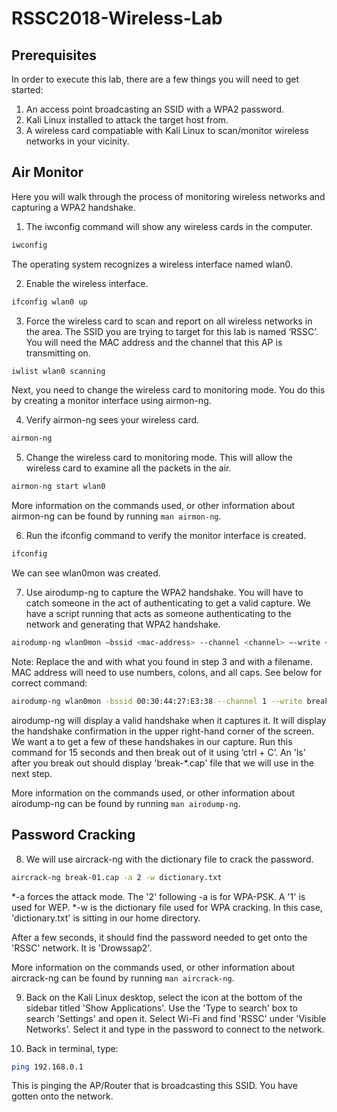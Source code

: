 # RSSC2018-Wireless-Lab

## Prerequisites

In order to execute this lab, there are a few things you will need to get started:
1. An access point broadcasting an SSID with a WPA2 password.
2. Kali Linux installed to attack the target host from.
3. A wireless card compatiable with Kali Linux to scan/monitor wireless networks in your vicinity. 

## Air Monitor
Here you will walk through the process of monitoring wireless networks and capturing a WPA2 handshake.

1. The iwconfig command will show any wireless cards in the computer. 
```bash
iwconfig
```
The operating system recognizes a wireless interface named wlan0.

2. Enable the wireless interface.
```bash
ifconfig wlan0 up
```

3. Force the wireless card to scan and report on all wireless networks in the area. The SSID you are trying to target for this lab is named ‘RSSC’. You will need the MAC address and the channel that this AP is transmitting on.
```bash
iwlist wlan0 scanning
```

Next, you need to change the wireless card to monitoring mode. You do this by creating a monitor interface using airmon-ng. 

4. Verify airmon-ng sees your wireless card.
```bash
airmon-ng 
```

5. Change the wireless card to monitoring mode. This will allow the wireless card to examine all the packets in the air.
```bash
airmon-ng start wlan0
```
More information on the commands used, or other information about airmon-ng can be found by running `man airmon-ng`.  

6. Run the ifconfig command to verify the monitor interface is created. 
```bash
ifconfig 
```
We can see wlan0mon was created.

7. Use airodump-ng to capture the WPA2 handshake. You will have to catch someone in the act of authenticating to get a valid capture. We have a script running that acts as someone authenticating to the network and generating that WPA2 handshake. 
```bash
airodump-ng wlan0mon –bssid <mac-address> --channel <channel> –-write <filename>
``` 
Note: Replace the <mac-address> and <channel> with what you found in step 3 and <filename> with a filename. MAC address will need to use numbers, colons, and all caps. See below for correct command:
```bash
airodump-ng wlan0mon -bssid 00:30:44:27:E3:38 --channel 1 --write break
```
airodump-ng will display a valid handshake when it captures it. It will display the handshake confirmation in the upper right-hand corner of the screen. We want a to get a few of these handshakes in our capture. Run this command for 15 seconds and then break out of it using ‘ctrl + C’. An 'ls' after you break out should display 'break-*.cap' file that we will use in the next step.
  
More information on the commands used, or other information about airodump-ng can be found by running `man airodump-ng`. 

## Password Cracking
8. We will use aircrack-ng with the dictionary file to crack the password. 
```bash
aircrack-ng break-01.cap -a 2 -w dictionary.txt
```
*-a forces the attack mode. The '2' following -a is for WPA-PSK. A '1' is used for WEP.
*-w is the dictionary file used for WPA cracking. In this case, 'dictionary.txt' is sitting in our home directory.

After a few seconds, it should find the password needed to get onto the 'RSSC' network. It is 'Drowssap2'.

More information on the commands used, or other information about aircrack-ng can be found by running `man aircrack-ng`. 

9. Back on the Kali Linux desktop, select the icon at the bottom of the sidebar titled 'Show Applications'. Use the 'Type to search' box to search 'Settings' and open it. Select Wi-Fi and find 'RSSC' under 'Visible Networks'. Select it and type in the password to connect to the network.

10. Back in terminal, type:
```bash
ping 192.168.0.1
```
This is pinging the AP/Router that is broadcasting this SSID. You have gotten onto the network.

